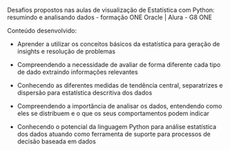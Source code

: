 Desafios propostos nas aulas de visualização de Estatística com Python: resumindo e analisando dados - formação ONE Oracle | Alura - G8 ONE


Conteúdo desenvolvido:

* Aprender a utilizar os conceitos básicos da estatística para geração de insights e resolução de problemas

* Compreendendo a necessidade de avaliar de forma diferente cada tipo de dado extraindo informações relevantes

* Conhecendo as diferentes medidas de tendência central, separatrizes e dispersão para estatística descritiva dos dados

* Compreendendo a importância de analisar os dados, entendendo como eles se distribuem e o que os seus comportamentos podem indicar

* Conhecendo o potencial da linguagem Python para análise estatística dos dados atuando como ferramenta de suporte para processos de decisão baseada em dados
